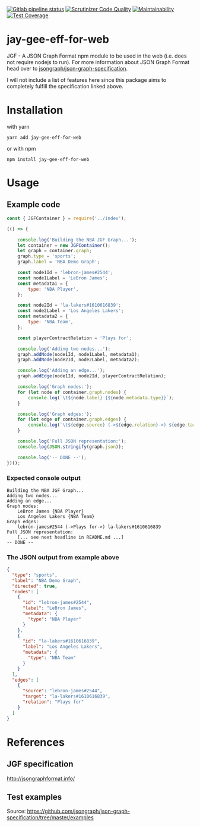 [![Gitlab pipeline status](https://img.shields.io/gitlab/pipeline/ArSn23/jay-gee-eff-for-web.svg?label=tests)](https://gitlab.com/ArSn23/jay-gee-eff-for-web/pipelines)
[![Scrutinizer Code Quality](https://scrutinizer-ci.com/g/ArSn/jay-gee-eff-for-web/badges/quality-score.png?b=master)](https://scrutinizer-ci.com/g/ArSn/jay-gee-eff-for-web/?branch=master)
[![Maintainability](https://api.codeclimate.com/v1/badges/1994476894037cadfcea/maintainability)](https://codeclimate.com/github/ArSn/jay-gee-eff-for-web/maintainability)
[![Test Coverage](https://api.codeclimate.com/v1/badges/1994476894037cadfcea/test_coverage)](https://codeclimate.com/github/ArSn/jay-gee-eff-for-web/test_coverage)

# jay-gee-eff-for-web
JGF - A JSON Graph Format npm module to be used in the web (i.e. does not require nodejs to run). For more information about JSON Graph Format head over to [jsongraph/json-graph-specification](https://github.com/jsongraph/json-graph-specification#readme). 

I will not include a list of features here since this package aims to completely fulfill the specification linked above.

# Installation

with yarn
```
yarn add jay-gee-eff-for-web
```
or with npm
```
npm install jay-gee-eff-for-web
```

# Usage
## Example code

```javascript
const { JGFContainer } = require('../index');

(() => {

    console.log('Building the NBA JGF Graph...');
    let container = new JGFContainer();
    let graph = container.graph;
    graph.type = 'sports';
    graph.label = 'NBA Demo Graph';

    const node1Id = 'lebron-james#2544';
    const node1Label = 'LeBron James';
    const metadata1 = {
        type: 'NBA Player',
    };

    const node2Id = 'la-lakers#1610616839';
    const node2Label = 'Los Angeles Lakers';
    const metadata2 = {
        type: 'NBA Team',
    };

    const playerContractRelation = 'Plays for';

    console.log('Adding two nodes...');
    graph.addNode(node1Id, node1Label, metadata1);
    graph.addNode(node2Id, node2Label, metadata2);

    console.log('Adding an edge...');
    graph.addEdge(node1Id, node2Id, playerContractRelation);

    console.log('Graph nodes:');
    for (let node of container.graph.nodes) {
        console.log(`\t${node.label} {${node.metadata.type}}`);
    }

    console.log('Graph edges:');
    for (let edge of container.graph.edges) {
        console.log(`\t${edge.source} (->${edge.relation}->) ${edge.target}`);
    }

    console.log('Full JSON representation:');
    console.log(JSON.stringify(graph.json));

    console.log('-- DONE --');
})();
```

### Expected console output
```
Building the NBA JGF Graph...
Adding two nodes...
Adding an edge...
Graph nodes:
	LeBron James {NBA Player}
	Los Angeles Lakers {NBA Team}
Graph edges:
	lebron-james#2544 (->Plays for->) la-lakers#1610616839
Full JSON representation:
	[... see next headline in README.md ...]
-- DONE --
```

### The JSON output from example above
```json
{
  "type": "sports",
  "label": "NBA Demo Graph",
  "directed": true,
  "nodes": [
    {
      "id": "lebron-james#2544",
      "label": "LeBron James",
      "metadata": {
        "type": "NBA Player"
      }
    },
    {
      "id": "la-lakers#1610616839",
      "label": "Los Angeles Lakers",
      "metadata": {
        "type": "NBA Team"
      }
    }
  ],
  "edges": [
    {
      "source": "lebron-james#2544",
      "target": "la-lakers#1610616839",
      "relation": "Plays for"
    }
  ]
}
```

# References
## JGF specification
http://jsongraphformat.info/

## Test examples
Source: https://github.com/jsongraph/json-graph-specification/tree/master/examples